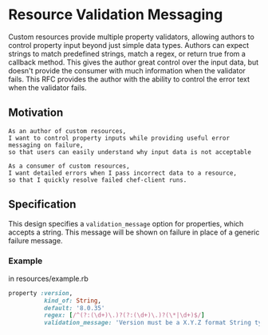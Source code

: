 # Resource Validation Messaging

Custom resources provide multiple property validators, allowing authors to control property input beyond just simple data types. Authors can expect strings to match predefined strings, match a regex, or return true from a callback method. This gives the author great control over the input data, but doesn't provide the consumer with much information when the validator fails. This RFC provides the author with the ability to control the error text when the validator fails.

## Motivation

    As an author of custom resources,
    I want to control property inputs while providing useful error messaging on failure,
    so that users can easily understand why input data is not acceptable

    As a consumer of custom resources,
    I want detailed errors when I pass incorrect data to a resource,
    so that I quickly resolve failed chef-client runs.

## Specification

This design specifies a `validation_message` option for properties, which accepts a string. This message will be shown on failure in place of a generic failure message.

### Example

in resources/example.rb

```ruby
property :version,
          kind_of: String,
          default: '8.0.35'
          regex: [/^(?:(\d+)\.)?(?:(\d+)\.)?(\*|\d+)$/]
          validation_message: 'Version must be a X.Y.Z format String type'
```
